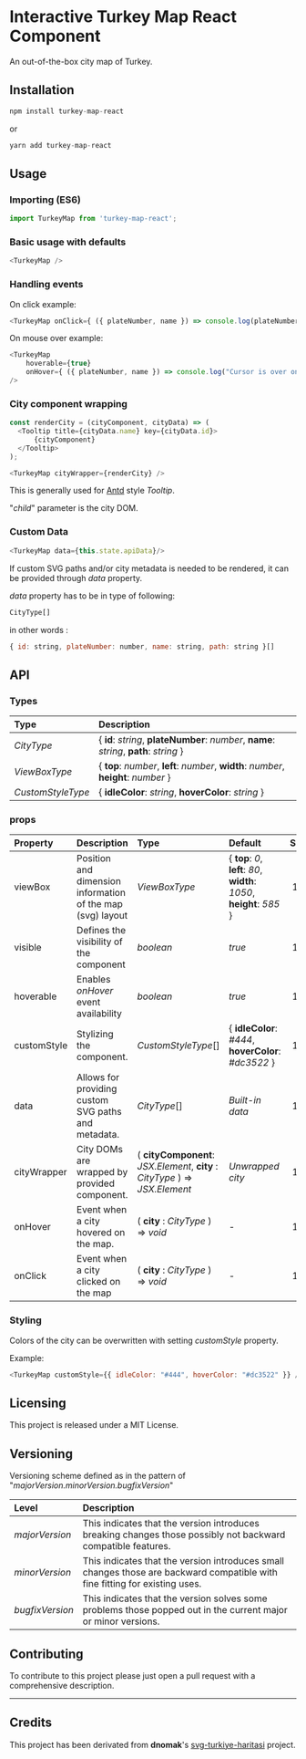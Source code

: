 # Interactive Turkey Map React Component

An out-of-the-box city map of Turkey.

## Installation

```javascript
npm install turkey-map-react
```

or

```javascript
yarn add turkey-map-react
```

## Usage

### Importing (ES6)

```javascript
import TurkeyMap from 'turkey-map-react';
```

### Basic usage with defaults

```javascript
<TurkeyMap />
```

### Handling events

On click example:

```javascript
<TurkeyMap onClick={ ({ plateNumber, name }) => console.log(plateNumber + " - " + name + " is just clicked!") } />
```

On mouse over example:

```javascript
<TurkeyMap 
    hoverable={true}
    onHover={ ({ plateNumber, name }) => console.log("Cursor is over on " + plateNumber + " - " + name + "!") } 
/>
```

### City component wrapping

```javascript
const renderCity = (cityComponent, cityData) => ( 
  <Tooltip title={cityData.name} key={cityData.id}> 
      {cityComponent} 
  </Tooltip>
);

<TurkeyMap cityWrapper={renderCity} />
```

This is generally used for [Antd](https://ant.design/components/tooltip/) style *Tooltip*.

"*child*" parameter is the city DOM.

### Custom Data

```javascript
<TurkeyMap data={this.state.apiData}/>
```

If custom SVG paths and/or city metadata is needed to be rendered, it can be provided through *data* property.

*data* property has to be in type of following:

```javascript
CityType[] 
```

in other words :

```javascript
{ id: string, plateNumber: number, name: string, path: string }[]
```

## API

### Types

| Type              | Description                                                                             |
| :---------------- | :-------------------------------------------------------------------------------------- |
| *CityType*        | { **id**: *string*, **plateNumber**: *number*, **name**: *string*, **path**: *string* } |
| *ViewBoxType*     | { **top**: *number*, **left**: *number*, **width**: *number*, **height**: *number* }    |
| *CustomStyleType* | { **idleColor**: *string*, **hoverColor**: *string* }                                   |

### props

| Property    | Description                                                | Type                                                                         | Default                                                                | Since |
| :---------- | :--------------------------------------------------------- | :--------------------------------------------------------------------------- | :--------------------------------------------------------------------- | ----: |
| viewBox     | Position and dimension information of the map (svg) layout | *ViewBoxType*                                                                | { **top**: *0*, **left**: *80*, **width**: *1050*, **height**: *585* } | 1.0.0 |
| visible     | Defines the visibility of the component                    | *boolean*                                                                    | *true*                                                                 | 1.0.0 |
| hoverable   | Enables *onHover* event availability                       | *boolean*                                                                    | *true*                                                                 | 1.0.0 |
| customStyle | Stylizing the component.                                   | *CustomStyleType*[]                                                          | { **idleColor**: *#444*, **hoverColor**: *#dc3522* }                   | 1.0.0 |
| data        | Allows for providing custom SVG paths and metadata.        | *CityType*[]                                                                 | *Built-in data*                                                        | 1.0.0 |
| cityWrapper | City DOMs are wrapped by provided component.               | ( **cityComponent**: *JSX.Element*, **city** : *CityType* ) => *JSX.Element* | *Unwrapped city*                                                       | 1.0.0 |
| onHover     | Event when a city hovered on the map.                      | ( **city** : *CityType* ) => *void*                                          | -                                                                      | 1.0.0 |
| onClick     | Event when a city clicked on the map                       | ( **city** : *CityType* ) => *void*                                          | -                                                                      | 1.0.0 |

### Styling

Colors of the city can be overwritten with setting *customStyle* property.

Example:

```javascript
<TurkeyMap customStyle={{ idleColor: "#444", hoverColor: "#dc3522" }} />
```

## Licensing

This project is released under a MIT License.

## Versioning

Versioning scheme defined as in the pattern of "_majorVersion.minorVersion.bugfixVersion_"

| Level           | Description                                                                                                                 |
| :-------------- | :-------------------------------------------------------------------------------------------------------------------------- |
| *majorVersion*  | This indicates that the version introduces breaking changes those possibly not backward compatible features.                |
| *minorVersion*  | This indicates that the version introduces small changes those are backward compatible with fine fitting for existing uses. |
| *bugfixVersion* | This indicates that the version solves some problems those popped out in the current major or minor versions.               |

## Contributing

To contribute to this project please just open a pull request with a comprehensive description.

---

## Credits

This project has been derivated from **dnomak**'s [svg-turkiye-haritasi][dnomak-link] project.

[dnomak-link]:https://github.com/dnomak/svg-turkiye-haritasi
